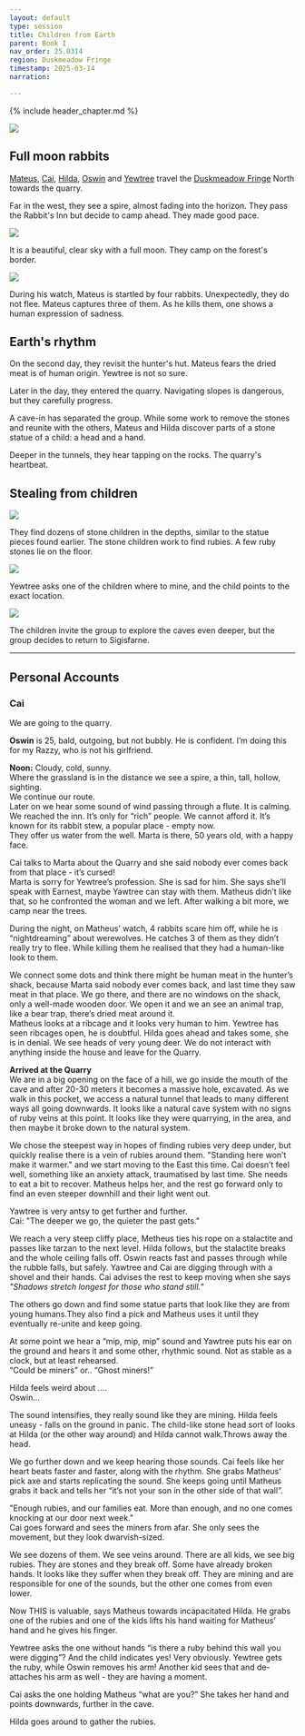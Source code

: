 ```yaml
---
layout: default
type: session
title: Children from Earth
parent: Book I
nav_order: 25.0314
region: Duskmeadow Fringe
timestamp: 2025-03-14
narration: 

---
```


{% include header_chapter.md %}

![](https://i.imgur.com/wO8ay34.png)

## Full moon rabbits

[Mateus](../../directory/Sigisfarne/Mateus.md), [Cai](../../directory/Sigisfarne/Cai.md), [Hilda](../../directory/Sigisfarne/Hilda.md), [Oswin](../../directory/Sigisfarne/Oswin.md) and [Yewtree](../../directory/Sigisfarne/Yewtree.md) travel the [Duskmeadow Fringe](../../directory/DuskmeadowFringe/index.md) North towards the quarry.

Far in the west, they see a spire, almost fading into the horizon. They pass the Rabbit's Inn but decide to camp ahead. They made good pace.

![](https://i.imgur.com/J0kh8Zc.png)

It is a beautiful, clear sky with a full moon. They camp on the forest's border.

![](https://i.imgur.com/V5XPByM.jpeg)

During his watch, Mateus is startled by four rabbits. Unexpectedly, they do not flee. Mateus captures three of them. As he kills them, one shows a human expression of sadness.

## Earth's rhythm

On the second day, they revisit the hunter's hut. Mateus fears the dried meat is of human origin. Yewtree is not so sure.

Later in the day, they entered the quarry. Navigating slopes is dangerous, but they carefully progress.

A cave-in has separated the group. While some work to remove the stones and reunite with the others, Mateus and Hilda discover parts of a stone statue of a child: a head and a hand.

Deeper in the tunnels, they hear tapping on the rocks. The quarry's heartbeat.

## Stealing from children 

![](https://i.imgur.com/6BT0lxY.png)


They find dozens of stone children in the depths, similar to the statue pieces found earlier. The stone children work to find rubies. A few ruby stones lie on the floor.

![](https://i.imgur.com/EEPH5U8.png)


Yewtree asks one of the children where to mine, and the child points to the exact location.

![](https://i.imgur.com/EIZRJY2.png)


The children invite the group to explore the caves even deeper, but the group decides to return to Sigisfarne.


---

## Personal Accounts

### Cai 

We are going to the quarry.

**Oswin** is 25, bald, outgoing, but not bubbly. He is confident. I’m doing this for my Razzy, who is not his girlfriend. 

**Noon:** Cloudy, cold, sunny.   
Where the grassland is in the distance we see a spire, a thin, tall, hollow, sighting.  
We continue our route.   
Later on we hear some sound of wind passing through a flute. It is calming.   
We reached the inn. It’s only for “rich” people. We cannot afford it. It’s known for its rabbit stew, a popular place \- empty now.  
They offer us water from the well. Marta is there, 50 years old, with a happy face. 

Cai talks to Marta about the Quarry and she said nobody ever comes back from that place \- it’s cursed\!   
Marta is sorry for Yewtree’s profession. She is sad for him. She says she’ll speak with Earnest, maybe Yawtree can stay with them. Matheus didn’t like that, so he confronted the woman and we left. After walking a bit more, we camp near the trees. 

During the night, on Matheus’ watch, 4 rabbits scare him off, while he is “nightdreaming” about werewolves. He catches 3 of them as they didn’t really try to flee. While killing them he realised that they had a human-like look to them. 

We connect some dots and think there might be human meat in the hunter’s shack, because Marta said nobody ever comes back, and last time they saw meat in that place. We go there, and there are no windows on the shack, only a well-made wooden door. We open it and we an see an animal trap, like a bear trap, there’s dried meat around it.   
Matheus looks at a ribcage and it looks very human to him. Yewtree has seen ribcages open, he is doubtful. Hilda goes ahead and takes some, she is in denial. We see heads of very young deer. We do not interact with anything inside the house and leave for the Quarry.

**Arrived at the Quarry**  
We are in a big opening on the face of a hill, we go inside the mouth of the cave and after 20-30 meters it becomes a massive hole, excavated. As we walk in this pocket, we access a natural tunnel that leads to many different ways all going downwards. It looks like a natural cave system with no signs of ruby veins at this point. It looks like they were quarrying, in the area, and then maybe it broke down to the natural system.

We chose the steepest way in hopes of finding rubies very deep under, but quickly realise there is a vein of rubies around them. "Standing here won’t make it warmer." and we start moving to the East this time. Cai doesn’t feel well, something like an anxiety attack, traumatised by last time. She needs to eat a bit to recover. Matheus helps her, and the rest go forward only to find an even steeper downhill and their light went out. 

Yawtree is very antsy to get further and further.  
Cai: "The deeper we go, the quieter the past gets."

We reach a very steep cliffy place, Metheus ties his rope on a stalactite and passes like tarzan to the next level. Hilda follows, but the stalactite breaks and the whole ceiling falls off. Oswin reacts fast and passes through while the rubble falls, but safely. Yawtree and Cai are digging through with a shovel and their hands. Cai advises the rest to keep moving when she says *"Shadows stretch longest for those who stand still."*

The others go down and find some statue parts that look like they are from young humans.They also find a pick and Matheus uses it until they eventually re-unite and keep going. 

At some point we hear a “mip, mip, mip” sound and Yawtree puts his ear on the ground and hears it and some other, rhythmic sound. Not as stable as a clock, but at least rehearsed.   
“Could be miners” or.. “Ghost miners\!”

Hilda feels weird about ….   
Oswin… 

The sound intensifies, they really sound like they are mining. Hilda feels uneasy \- falls on the ground in panic. The child-like stone head sort of looks at Hilda (or the other way around) and Hilda cannot walk.Throws away the head. 

We go further down and we keep hearing those sounds. Cai feels like her heart beats faster and faster, along with the rhythm. She grabs Matheus’ pick axe and starts replicating the sound. She keeps going until Matheus grabs it back and tells her “it’s not your son in the other side of that wall”. 

"Enough rubies, and our families eat. More than enough, and no one comes knocking at our door next week."  
Cai goes forward and sees the miners from afar. She only sees the movement, but they look dwarvish-sized. 

We see dozens of them. We see veins around. There are all kids, we see big rubies. They are stones and they break off. Some have already broken hands. It looks like they suffer when they break off. They are mining and are responsible for one of the sounds, but the other one comes from even lower. 

Now THIS is valuable, says Matheus towards incapacitated Hilda. He grabs one of the rubies and one of the kids lifts his hand waiting for Matheus’ hand and he gives his finger. 

Yewtree asks the one without hands “is there a ruby behind this wall you were digging”? And the child indicates yes\! Very obviously. Yewtree gets the ruby, while Oswin removes his arm\! Another kid sees that and de-attaches his arm as well \- they are having a moment. 

Cai asks the one holding Matheus “what are you?” She takes her hand and points downwards, further in the cave. 

Hilda goes around to gather the rubies.
